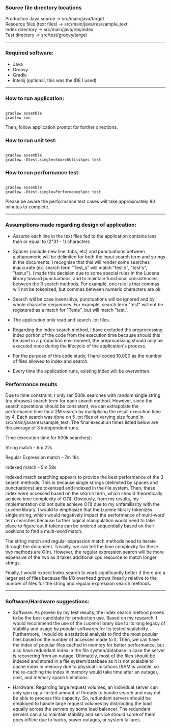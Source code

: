 ### Source file directory locations

Production Java source         -> src/main/java/target  
Resource files (text files)    -> src/main/java/res/sample_text  
Index directory                -> src/main/java/res/index  
Test directory                 -> src/test/groovy/target  

***

### Required software:

* Java
* Groovy
* Gradle
* Intellij (optional, this was the IDE I used)

***

### How to run application:

```

gradlew assemble
gradlew run

```

Then, follow application prompt for further directions. 

### How to run unit test:

```

gradlew assemble
gradlew -Dtest.single=SearchUtilsSpec test

```

### How to run performance test:

```

gradlew assemble
gradlew -Dtest.single=PerformanceSpec test

```

Please be aware the performance test cases will take approximately 80 minutes to complete.

***

### Assumptions made regarding design of application:

* Assume each line in the text files fed to the application contains less than or equal to (2^31 - 1) characters

* Spaces (include new line, tabs, etc) and punctuations between alphanumeric will be delimited for both the input
search term and strings in the documents. I recognize that this will render some searches inaccurate 
(ex. search term "Test_s"  will match "test s", "test's", "test.s"). I made this decision due to some special rules
in the Lucene library toward punctuations, and to maintain functional consistencies between the 3 search methods. 
For example, one rule is that commas will not be tokenized, but commas between numeric characters are ok. 

* Search will be case insensitive, punctuations will be ignored and by whole character sequences. For example,
search term "test" will not be registered as a match for "Tests", but will match "test.".

* The application only read and search .txt files.

* Regarding the Index search method, I have excluded the preprocessing index portion of the code from the execution
time because should this be used in a production environment, the preprocessing should only be executed once during
the lifecycle of the application's process. 

* For the purpose of this code study, I hard-coded 10,000 as the number of files allowed to index and search.

* Every time the application runs, existing index will be overwritten. 

### Performance results

Due to time constraint, I only ran 500k searches with random single string (no phrases) search term for 
each search method. However, since the search operations should be consistent, we can extrapolate the performance 
time for a 2M search by multiplying the result execution time by 4. Each search was done on 5 .txt files of varying
size found in src/main/java/res/sample_text. The final execution times listed below are the average of 3 independent
runs.

Time (execution time for 500k searches):

String match               - 6m 22s

Regular Expression match   - 7m 18s

Indexed match              - 5m 58s

Indexed match searching appears to provide the best performance of the 3 search methods. This is because single
strings (delimited by spaces and punctuations) are tokenized and indexed in the file system. Then, these index
were accessed based on the search term, which should theoretically achieve time complexity of O(1). Obviously, 
from my results, my implementation did not quite achieve O(1) due to my unfamiliarity with the Lucene library. 
I would to emphasize that the Lucene library tokenizes single string, which would negatively impact the performance
of multi-word term searches because further logical manipulation would need to take place to figure out if tokens
can be ordered sequentially based on their positions to find a multi-word match. 

The string match and regular expression match methods need to iterate through the document. Trivially, we can
tell the time complexity for these two methods are O(n). However, the regular expression search will be more
expensive of the two as it takes additional cpu resource to match longer strings. 

Finally, I would expect Index search to work significantly better if there are a larger set of files because 
file I/O overhead grows linearly relative to the number of files for the string and regular expression search methods.

***

### Software/Hardware suggestions:

* Software: As proven by my test results, the index search method proves to be the best candidate for production use.
Based on my research, I would recommend the use of the Lucene library due to its long legacy of stability and usage by 
popular softwares for its tested scalability. Furthermore, I would do a statistical analysis to find the most popular 
files based on the number of accesses made to it. Then, we can have the index of popular files cached in memory for
better performance, but also have redundant index in the file system/database in case the server is recovering from an 
outage. Ultimately, most of the files should be indexed and stored in a file system/database as it is not scalable to 
cache index in memory due to physical limitations (RAM is volatile, so the re-caching the index in memory would take 
time after an outage), cost, and memory space limitations. 

* Hardware: Regarding large request volumes, an individual server can only spin up a limited amount of threads to 
handle search and may not be able to process this capacity. So, redundant servers should be employed to handle
large request volumes by distributing the load equally across the servers by some load balancer. The redundant servers
can also maintain stability and service should some of them goes offline due to hacks, power outages, or system failures.












